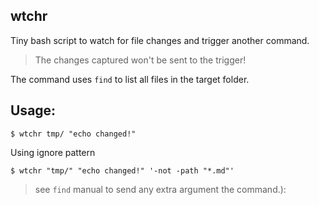 ## wtchr

Tiny bash script to watch for file changes and trigger another command.

> The changes captured won't be sent to the trigger!

The command uses `find` to list all files in the target folder.


## Usage:

```
$ wtchr tmp/ "echo changed!"
```

Using ignore pattern

```
$ wtchr "tmp/" "echo changed!" '-not -path "*.md"'
```

> see `find` manual to send any extra argument the command.):
